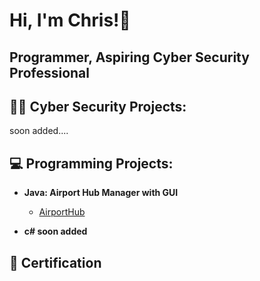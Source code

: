 <h1>Hi, I'm Chris!👋</h1>
<h2>Programmer, Aspiring Cyber Security Professional</h2>

<h2>👨‍💻 Cyber Security Projects:</h2>
soon added....

 <h2>💻 Programming Projects:</h2>
 
- <b> Java: Airport Hub Manager with GUI</b>
  - [AirportHub](https://github.com/ChrisXioannou/Airport-Hub-Manager)
    
- <b>c# soon added </b>


<h2>📜 Certification</h2>

